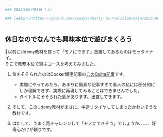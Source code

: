 ```yaml
---
### 2023年06月03日 (土)

### [◀️前日へ](https://github.com/yuasys/chatty-journal/blob/main/2023/06/2023-06-02.md)&emsp;&emsp;&emsp;&emsp;[翌日へ▶️](https://github.com/yuasys/chatty-journal/blob/main/2023/06/2023-06-04.md)
---
```


## 休日なのでなんでも興味本位で遊びまくろう

📌以前にUdemy教材を買って「モノにできず」放置してあるものはモッタイナイ。  
そこで教務本位で遊ぶコースを考えてみました。

1. 気をそそられたのはCocker関連記事の[このQuiita記事](https://qiita.com/takoraisutaro/items/da90d5e4b6027e36bcbd)です。

   - 実際にやってみたら、あまりに簡素な記事すぎて素人の私には部分的にしか理解できず、実際に再現してみることはできませんでした。
   - タイトルにそそられた感があります。出直してきます。


3. そして、[このUdemy教材](https://www.udemy.com/course/pythondjango-a/)がまさに、中途リタイヤしてしまったかわいそうな教材です。
4. はたして、うまく再チャレンジして「モノにできそう」でしょうか、、、、、好奇心だけが頼りです。



